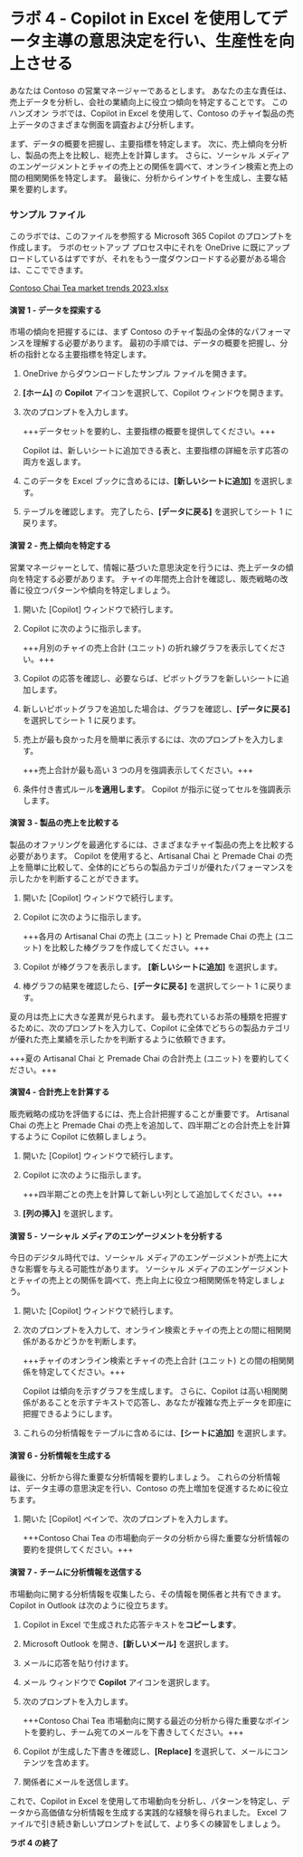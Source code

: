 # ラボ 4 - Copilot in Excel を使用してデータ主導の意思決定を行い、生産性を向上させる

あなたは Contoso の営業マネージャーであるとします。 あなたの主な責任は、売上データを分析し、会社の業績向上に役立つ傾向を特定することです。 このハンズオン ラボでは、Copilot in Excel を使用して、Contoso のチャイ製品の売上データのさまざまな側面を調査および分析します。

まず、データの概要を把握し、主要指標を特定します。 次に、売上傾向を分析し、製品の売上を比較し、総売上を計算します。 さらに、ソーシャル メディアのエンゲージメントとチャイの売上との関係を調べて、オンライン検索と売上の間の相関関係を特定します。 最後に、分析からインサイトを生成し、主要な結果を要約します。

### サンプル ファイル

このラボでは、このファイルを参照する Microsoft 365 Copilot のプロンプトを作成します。 ラボのセットアップ プロセス中にそれを OneDrive に既にアップロードしているはずですが、それをもう一度ダウンロードする必要がある場合は、ここでできます。

[Contoso Chai Tea market trends 2023.xlsx](https://go.microsoft.com/fwlink/?linkid=2268822)

#### 演習 1 - データを探索する

市場の傾向を把握するには、まず Contoso のチャイ製品の全体的なパフォーマンスを理解する必要があります。 最初の手順では、データの概要を把握し、分析の指針となる主要指標を特定します。

1. OneDrive からダウンロードしたサンプル ファイルを開きます。

1. **[ホーム]** の **Copilot** アイコンを選択して、Copilot ウィンドウを開きます。

1. 次のプロンプトを入力します。

    +++データセットを要約し、主要指標の概要を提供してください。+++

    Copilot は、新しいシートに追加できる表と、主要指標の詳細を示す応答の両方を返します。

1. このデータを Excel ブックに含めるには、**[新しいシートに追加]** を選択します。

1. テーブルを確認します。 完了したら、**[データに戻る]** を選択してシート 1 に戻ります。

#### 演習 2 - 売上傾向を特定する

営業マネージャーとして、情報に基づいた意思決定を行うには、売上データの傾向を特定する必要があります。 チャイの年間売上合計を確認し、販売戦略の改善に役立つパターンや傾向を特定しましょう。

1. 開いた [Copilot] ウィンドウで続行します。

1. Copilot に次のように指示します。

    +++月別のチャイの売上合計 (ユニット) の折れ線グラフを表示してください。+++

1. Copilot の応答を確認し、必要ならば、ピボットグラフを新しいシートに追加します。

1. 新しいピボットグラフを追加した場合は、グラフを確認し、**[データに戻る]** を選択してシート 1 に戻ります。
   
1. 売上が最も良かった月を簡単に表示するには、次のプロンプトを入力します。

    +++売上合計が最も高い 3 つの月を強調表示してください。+++

1. 条件付き書式ルール**を適用します**。 Copilot が指示に従ってセルを強調表示します。

#### 演習 3 - 製品の売上を比較する

製品のオファリングを最適化するには、さまざまなチャイ製品の売上を比較する必要があります。 Copilot を使用すると、Artisanal Chai と Premade Chai の売上を簡単に比較して、全体的にどちらの製品カテゴリが優れたパフォーマンスを示したかを判断することができます。

1. 開いた [Copilot] ウィンドウで続行します。

1. Copilot に次のように指示します。

    +++各月の Artisanal Chai の売上 (ユニット) と Premade Chai の売上 (ユニット) を比較した棒グラフを作成してください。+++

1. Copilot が棒グラフを表示します。 **[新しいシートに追加]** を選択します。

1. 棒グラフの結果を確認したら、**[データに戻る]** を選択してシート 1 に戻ります。
   
夏の月は売上に大きな差異が見られます。 最も売れているお茶の種類を把握するために、次のプロンプトを入力して、Copilot に全体でどちらの製品カテゴリが優れた売上業績を示したかを判断するように依頼できます。

   +++夏の Artisanal Chai と Premade Chai の合計売上 (ユニット) を要約してください。+++

#### 演習4 - 合計売上を計算する

販売戦略の成功を評価するには、売上合計把握することが重要です。 Artisanal Chai の売上と Premade Chai の売上を追加して、四半期ごとの合計売上を計算するように Copilot に依頼しましょう。

1. 開いた [Copilot] ウィンドウで続行します。

1. Copilot に次のように指示します。

    +++四半期ごとの売上を計算して新しい列として追加してください。+++

1. **[列の挿入]** を選択します。

#### 演習 5 - ソーシャル メディアのエンゲージメントを分析する

今日のデジタル時代では、ソーシャル メディアのエンゲージメントが売上に大きな影響を与える可能性があります。 ソーシャル メディアのエンゲージメントとチャイの売上との関係を調べて、売上向上に役立つ相関関係を特定しましょう。

1. 開いた [Copilot] ウィンドウで続行します。

1. 次のプロンプトを入力して、オンライン検索とチャイの売上との間に相関関係があるかどうかを判断します。

    +++チャイのオンライン検索とチャイの売上合計 (ユニット) との間の相関関係を特定してください。+++

    Copilot は傾向を示すグラフを生成します。 さらに、Copilot は高い相関関係があることを示すテキストで応答し、あなたが複雑な売上データを即座に把握できるようにします。

1. これらの分析情報をテーブルに含めるには、**[シートに追加]** を選択します。

#### 演習 6 - 分析情報を生成する

最後に、分析から得た重要な分析情報を要約しましょう。 これらの分析情報は、データ主導の意思決定を行い、Contoso の売上増加を促進するために役立ちます。

1. 開いた [Copilot] ペインで、次のプロンプトを入力します。

    +++Contoso Chai Tea の市場動向データの分析から得た重要な分析情報の要約を提供してください。+++

#### 演習 7 - チームに分析情報を送信する

市場動向に関する分析情報を収集したら、その情報を関係者と共有できます。 Copilot in Outlook は次のように役立ちます。

1. Copilot in Excel で生成された応答テキストを**コピーします**。

1. Microsoft Outlook を開き、**[新しいメール]** を選択します。

1. メールに応答を貼り付けます。

1. メール ウィンドウで **Copilot** アイコンを選択します。

1. 次のプロンプトを入力します。

    +++Contoso Chai Tea 市場動向に関する最近の分析から得た重要なポイントを要約し、チーム宛てのメールを下書きしてください。+++

1. Copilot が生成した下書きを確認し、**[Replace]** を選択して、メールにコンテンツを含めます。

1. 関係者にメールを送信します。

これで、Copilot in Excel を使用して市場動向を分析し、パターンを特定し、データから高価値な分析情報を生成する実践的な経験を得られました。 Excel ファイルで引き続き新しいプロンプトを試して、より多くの練習をしましょう。

**ラボ 4 の終了**
